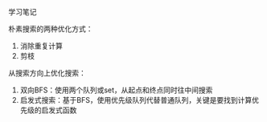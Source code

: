 学习笔记

朴素搜索的两种优化方式：
1. 消除重复计算
2. 剪枝

从搜索方向上优化搜索：
1. 双向BFS：使用两个队列或set，从起点和终点同时往中间搜索
2. 启发式搜索：基于BFS，使用优先级队列代替普通队列，关键是要找到计算优先级的启发式函数